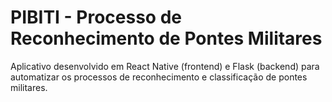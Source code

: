 # PIBITI - Processo de Reconhecimento de Pontes Militares

Aplicativo desenvolvido em React Native (frontend) e Flask (backend) para automatizar os processos de reconhecimento e classificação de pontes militares.
